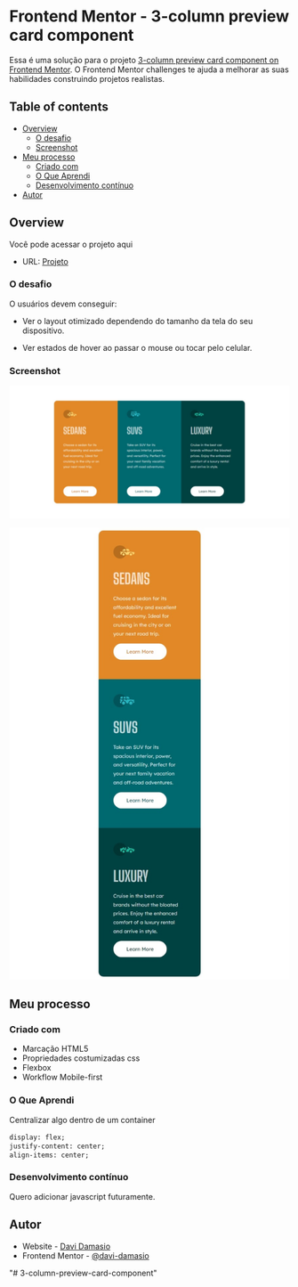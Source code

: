 # Frontend Mentor - 3-column preview card component

Essa é uma solução para o projeto [3-column preview card component on Frontend Mentor](https://www.frontendmentor.io/challenges/3column-preview-card-component-pH92eAR2-/hub). O Frontend Mentor challenges te ajuda a melhorar as suas habilidades construindo  projetos realistas. 

## Table of contents

- [Overview](#overview)
  - [O desafio](#o-desafio)
  - [Screenshot](#screenshot)
- [Meu processo](#meu-processo)
  - [Criado com](#criado-com)
  - [O Que Aprendi](#o-que-aprendi)
  - [Desenvolvimento contínuo](#desenvolvimento-contínuo)
- [Autor](#autor)


## Overview
Você pode acessar o projeto aqui
- URL: [Projeto](https://davi-damasio.github.io/3-column-preview-card-component/)
### O desafio

O usuários devem conseguir:

- Ver o layout otimizado dependendo do tamanho da tela do seu dispositivo.

- Ver estados de hover ao passar o mouse ou tocar pelo celular.

### Screenshot


![](./images/desktop.jpeg)

![](./images/mobile.jpeg)



## Meu processo

### Criado com

- Marcação HTML5
- Propriedades costumizadas css
- Flexbox
- Workflow Mobile-first

### O Que Aprendi

Centralizar algo dentro de um container

    display: flex;
    justify-content: center;
    align-items: center;

### Desenvolvimento contínuo

Quero adicionar javascript futuramente.


## Autor

- Website - [Davi Damasio](https://github.com/Davi-Damasio)
- Frontend Mentor - [@davi-damasio](https://www.frontendmentor.io/profile/Davi-Damasio)

"# 3-column-preview-card-component" 
